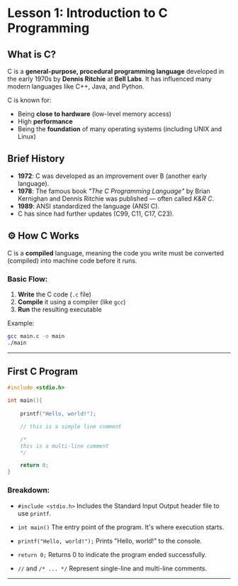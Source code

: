 # Lesson 1: Introduction to C Programming

## What is C?

C is a **general-purpose, procedural programming language** developed in the early 1970s by **Dennis Ritchie** at **Bell Labs**. It has influenced many modern languages like C++, Java, and Python.

C is known for:

* Being **close to hardware** (low-level memory access)
* High **performance**
* Being the **foundation** of many operating systems (including UNIX and Linux)

## Brief History

* **1972**: C was developed as an improvement over B (another early language).
* **1978**: The famous book *"The C Programming Language"* by Brian Kernighan and Dennis Ritchie was published — often called *K\&R C*.
* **1989**: ANSI standardized the language (ANSI C).
* C has since had further updates (C99, C11, C17, C23).

## ⚙️ How C Works

C is a **compiled** language, meaning the code you write must be converted (compiled) into machine code before it runs.

### Basic Flow:

1. **Write** the C code (`.c` file)
2. **Compile** it using a compiler (like `gcc`)
3. **Run** the resulting executable

Example:

```bash
gcc main.c -o main
./main
```

---

## First C Program

```c
#include <stdio.h>

int main(){
    
    printf("Hello, world!");

    // this is a simple line comment

    /*
    this is a multi-line comment
    */

    return 0;
}
```

### Breakdown:

* `#include <stdio.h>`
  Includes the Standard Input Output header file to use `printf`.

* `int main()`
  The entry point of the program. It's where execution starts.

* `printf("Hello, world!");`
  Prints "Hello, world!" to the console.

* `return 0;`
  Returns 0 to indicate the program ended successfully.

* `//` and `/* ... */`
  Represent single-line and multi-line comments.

---

